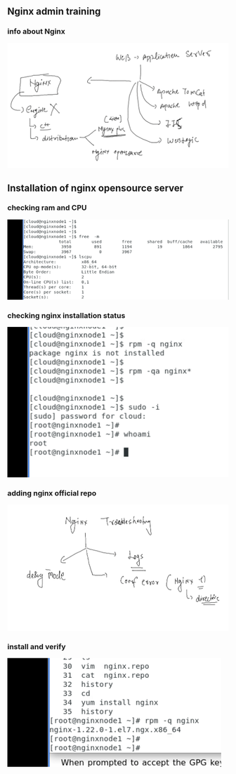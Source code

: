 ## Nginx admin training 

### info about Nginx 

<img src="nginx.png">

## Installation of nginx opensource server 

### checking ram and CPU 

<img src="check.png">

### checking nginx installation status 

<img src="status.png">

### adding nginx official repo 

<img src="ng.png">

### install and verify 

<img src="ins.png">

